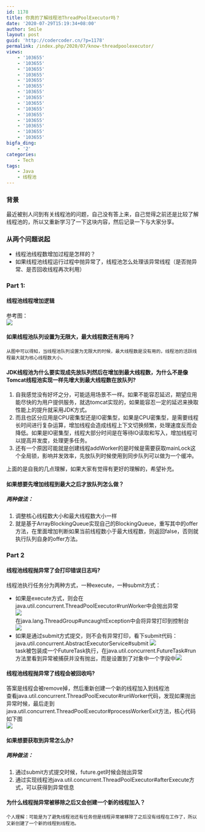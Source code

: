 ```yaml
---
id: 1178
title: 你真的了解线程池ThreadPoolExecutor吗？
date: '2020-07-29T15:19:34+08:00'
author: Smile
layout: post
guid: 'http://codercoder.cn/?p=1178'
permalink: /index.php/2020/07/know-threadpoolexecutor/
views:
    - '103655'
    - '103655'
    - '103655'
    - '103655'
    - '103655'
    - '103655'
    - '103655'
    - '103655'
    - '103655'
    - '103655'
    - '103655'
    - '103655'
    - '103655'
    - '103655'
    - '103655'
bigfa_ding:
    - '2'
categories:
    - Tech
tags:
    - Java
    - 线程池
---
```


### 背景

最近被别人问到有关线程池的问题，自己没有答上来，自己觉得之前还是比较了解线程池的，所以又重新学习了一下这块内容，然后记录一下与大家分享。

### 从两个问题说起

- 线程池线程数增加过程是怎样的？
- 如果线程池线程运行过程中抛异常了，线程池怎么处理该异常线程（是否抛异常、是否回收线程再次利用）

### Part 1:

#### 线程池线程增加逻辑

参考图：  
![](http://codercoder.cn/wp-content/uploads/2020/07/2020-07-2972.png)

#### 如果线程池队列设置为无限大，最大线程数还有用吗？

```
从图中可以得知，当线程池队列设置为无限大的时候，最大线程数是没有用的，线程池的活跃线程最大就为核心线程数大小。

```

#### JDK线程池为什么要实现成先放队列然后在增加到最大线程数，为什么不是像Tomcat线程池实现一样先增大到最大线程数在放队列?

1. 自我感觉没有好坏之分，可能适用场景不一样。如果不能容忍延迟，期望应用能尽快的为用户提供服务，就选tomcat实现的，如果能容忍一定的延迟来换取性能上的提升就采用JDK方式。
2. 而且也区分应用是CPU密集型还是IO密集型，如果是CPU密集型，是需要线程长时间进行复杂运算，增加线程会造成线程上下文切换频繁，处理速度反而会降低。如果是IO密集型，线程大部分时间是在等待IO读取和写入，增加线程可以提高并发度，处理更多任务。
3. 还有一个原因可能就是创建线程addWorker的是时候是需要获取mainLock这个全局锁，影响并发效率，先放队列时候使用到同步队列可以做为一个缓冲。

上面的是自我的几点理解，如果大家有觉得有更好的理解的，希望补充。

#### 如果想要先增加线程到最大之后才放队列怎么做？

##### 两种做法：

1. 调整核心线程数大小和最大线程数大小一样
2. 就是基于ArrayBlockingQueue实现自己的BlockingQueue，重写其中的offer方法，在里面增加判断如果当前线程数小于最大线程数，则返回false，否则就执行队列自身的offer方法。

### Part 2

#### 线程池线程抛异常了会打印错误日志吗?

线程池执行任务分为两种方式，一种execute，一种submit方式：

- 如果是execute方式，则会在  
  java.util.concurrent.ThreadPoolExecutor#runWorker中会抛出异常  
  ![](http://codercoder.cn/wp-content/uploads/2020/07/2020-07-2923.png)  
  在java.lang.ThreadGroup#uncaughtException中会将异常打印到控制台  
  ![](http://codercoder.cn/wp-content/uploads/2020/07/2020-07-2985.png)
- 如果是通过submit方式提交，则不会有异常打印，看下submit代码：java.util.concurrent.AbstractExecutorService#submit ![](http://codercoder.cn/wp-content/uploads/2020/07/2020-07-2968.png)  
  task被包装成一个FutureTask执行，在java.util.concurrent.FutureTask#run方法里看到异常被捕获并没有抛出，而是设置到了对象中一个字段中![](http://codercoder.cn/wp-content/uploads/2020/07/2020-07-2916.png)

#### 线程池线程抛异常了线程会被回收吗?

答案是线程会被remove掉，然后重新创建一个新的线程加入到线程池  
查看java.util.concurrent.ThreadPoolExecutor#runWorker代码，发现如果抛出异常时候，最后走到java.util.concurrent.ThreadPoolExecutor#processWorkerExit方法，核心代码如下图  
![](http://codercoder.cn/wp-content/uploads/2020/07/2020-07-2965.png)

#### 如果想要获取到异常怎么办?

##### 两种做法：

1. 通过submit方式提交时候，future.get时候会抛出异常
2. 通过实现线程池java.util.concurrent.ThreadPoolExecutor#afterExecute方式，可以获得到异常信息

#### 为什么线程抛异常被移除之后又会创建一个新的线程加入？

```
个人理解：可能是为了避免线程池还有任务但是线程异常被移除了之后没有线程在工作了，所以又新创建了一个新的线程到线程池。

```